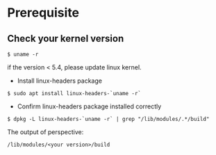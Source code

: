 # Prerequisite

## Check your kernel version
```
$ uname -r
```
if the version < 5.4, please update  linux kernel.

- Install linux-headers package
```
$ sudo apt install linux-headers-`uname -r`
```

- Confirm linux-headers package installed correctly
```
$ dpkg -L linux-headers-`uname -r` | grep "/lib/modules/.*/build"
```

The output of perspective:
```
/lib/modules/<your version>/build
```
